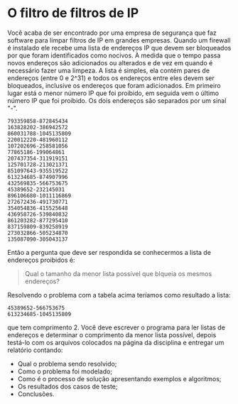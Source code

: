 # O filtro de filtros de IP

Você acaba de ser encontrado por uma empresa de segurança que faz software para limpar filtros de IP em grandes empresas. Quando um firewall é instalado ele recebe uma lista de endereços IP que devem ser bloqueados por que foram identificados como nocivos. À medida que o tempo passa novos endereços são adicionados ou alterados e de vez em quando é necessário fazer uma limpeza. A lista é simples, ela contém pares de endereços (entre 0 e 2^31) e todos os endereços entre eles devem ser bloqueados, inclusive os endereços que foram adicionados. Em primeiro lugar está o menor número IP que foi proibido, em seguida vem o último número IP que foi proibido. Os dois endereços são separados por um sinal "-".

```
793359858-872845434
163828202-386942572
860031788-1045135809
220012220-481960112
107202696-258581056
77865186-199064861
207437354-311919151
125701728-213021371
851097643-935519522
613234685-874907996
432569835-566753675
45389652-232145031
896106680-1011116869
272672436-491730771
354054836-415525648
436958726-539840832
861203282-877295410
837159809-839258919
273032866-505234870
135087090-305043137
```

Então a pergunta que deve ser respondida se conhecermos a lista de endereços proibidos é:
> Qual o tamanho da menor lista possível que blqueia os mesmos endereços?

Resolvendo o problema com a tabela acima teríamos como resultado a lista:

```
45389652-566753675
613234685-1045135809
```

que tem comprimento 2. Você deve escrever o programa para ler listas de endereços e determinar o comprimento da menor lista possível, depois testá-lo com os arquivos colocados na página da disciplina e entregar um relatório contando:

* Qual o problema sendo resolvido;
* Como o problema foi modelado;
* Como é o processo de solução apresentando exemplos e algoritmos;
* Os resultados dos casos de teste;
* Conclusões.
